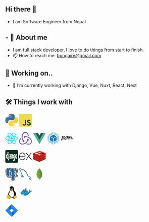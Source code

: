 ## Hi there 👋

- I am Software Engineer from Nepal

## - 📃 About me

- I am full stack developer, I love to do things from start to finish.
- 📫 How to reach me: bpngaire@gmail.com

## 📝 Working on..

- 🔭 I’m currently working with Django, Vue, Nuxt, React, Next

## 🛠 Things I work with

<!-- - 🔗  -->
<!--
**bpn21/bpn21** is a ✨ _special_ ✨ repository because its `README.md` (this file) appears on your GitHub profile.

Here are some ideas to get you started:

- 🔭 I’m currently working on ...
- 🌱 I’m currently learning ...
- 👯 I’m looking to collaborate on ...
- 🤔 I’m looking for help with ...
- 💬 Ask me about ...
- 📫 How to reach me: ...
- 😄 Pronouns: ...
- ⚡ Fun fact: ...
  -->
<p align="left">
<img src="assets/python.svg" alt="python" width="40" height="40"/>
<img src="assets/javascript.svg" alt="javascript" width="40" height="40"/>
</p>

<p align="left">
<img src="assets/reactjs.svg" alt="reactjs" width="40" height="40"/>
<img src="assets/redux.svg" alt="redux" width="40" height="40"/>
<img src="assets/vuejs.svg" alt="vuejs" width="40" height="40"/>
<img src="assets/webpack.svg" alt="webpack" width="40" height="40"/>
<img src="assets/babeljs.svg" alt="babeljs" width="40" height="40"/>
</p>

<p align="left">
<img src="assets/django.svg" alt="django" width="40" height="40"/>
<img src="assets/expressjs.svg" alt="expressjs" width="40" height="40"/>
<!-- <img src="assets/rabbitmq.svg" alt="rabbitmq" width="40" height="40"/> -->
<img src="assets/redis.svg" alt="redis" width="40" height="40"/>
</p>

<p align="left">
<img src="assets/postgresql.svg" alt="postgresql" width="40" height="40"/>
<img src="assets/mysql.svg" alt="mysql" width="40" height="40"/>
<img src="assets/mongodb.svg" alt="mongodb" width="40" height="40"/>
</p>

<p align="left">
<img src="assets/linux.svg" alt="linux" width="40" height="40"/>
<img src="assets/docker.svg" alt="docker" width="40" height="40"/>
</p>

<p align="left">
<img src="assets/jira.svg" alt="aws" width="40" height="40"/>
</p
